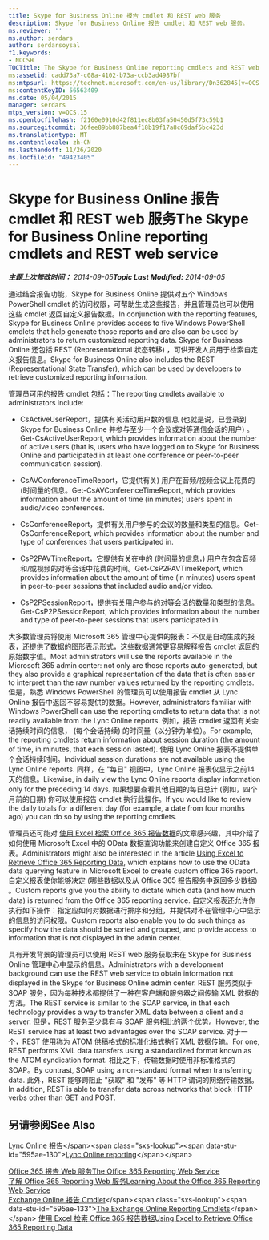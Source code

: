 ```yaml
---
title: Skype for Business Online 报告 cmdlet 和 REST web 服务
description: Skype for Business Online 报告 cmdlet 和 REST web 服务。
ms.reviewer: ''
ms.author: serdars
author: serdarsoysal
f1.keywords:
- NOCSH
TOCTitle: The Skype for Business Online reporting cmdlets and REST web service
ms:assetid: cadd73a7-c08a-4102-b73a-ccb3ad4987bf
ms:mtpsurl: https://technet.microsoft.com/en-us/library/Dn362845(v=OCS.15)
ms:contentKeyID: 56563409
ms.date: 05/04/2015
manager: serdars
mtps_version: v=OCS.15
ms.openlocfilehash: f2160e0910d42f811ec8b03fa50450d5f73c59b1
ms.sourcegitcommit: 36fee89bb887bea4f18b19f17a8c69daf5bc423d
ms.translationtype: MT
ms.contentlocale: zh-CN
ms.lasthandoff: 11/26/2020
ms.locfileid: "49423405"
---
```

# <a name="the-skype-for-business-online-reporting-cmdlets-and-rest-web-service"></a><span data-ttu-id="595ae-103">Skype for Business Online 报告 cmdlet 和 REST web 服务</span><span class="sxs-lookup"><span data-stu-id="595ae-103">The Skype for Business Online reporting cmdlets and REST web service</span></span>

<div data-xmlns="http://www.w3.org/1999/xhtml">

<div class="topic" data-xmlns="http://www.w3.org/1999/xhtml" data-msxsl="urn:schemas-microsoft-com:xslt" data-cs="https://msdn.microsoft.com/">

<div data-asp="https://msdn2.microsoft.com/asp">



</div>

<div id="mainSection">

<div id="mainBody"><span data-ttu-id="595ae-104">

<span> </span></span><span class="sxs-lookup"><span data-stu-id="595ae-104">

<span> </span></span></span>

<span data-ttu-id="595ae-105">_**主题上次修改时间：** 2014-09-05_</span><span class="sxs-lookup"><span data-stu-id="595ae-105">_**Topic Last Modified:** 2014-09-05_</span></span>

<span data-ttu-id="595ae-106">通过结合报告功能，Skype for Business Online 提供对五个 Windows PowerShell cmdlet 的访问权限，可帮助生成这些报告，并且管理员也可以使用这些 cmdlet 返回自定义报告数据。</span><span class="sxs-lookup"><span data-stu-id="595ae-106">In conjunction with the reporting features, Skype for Business Online provides access to five Windows PowerShell cmdlets that help generate those reports and are also can be used by administrators to return customized reporting data.</span></span> <span data-ttu-id="595ae-107">Skype for Business Online 还包括 REST (Representational 状态转移) ，可供开发人员用于检索自定义报告信息。</span><span class="sxs-lookup"><span data-stu-id="595ae-107">Skype for Business Online also includes the REST (Representational State Transfer), which can be used by developers to retrieve customized reporting information.</span></span>

<span data-ttu-id="595ae-108">管理员可用的报告 cmdlet 包括：</span><span class="sxs-lookup"><span data-stu-id="595ae-108">The reporting cmdlets available to administrators include:</span></span>

  - <span data-ttu-id="595ae-109">CsActiveUserReport，提供有关活动用户数的信息 (也就是说，已登录到 Skype for Business Online 并参与至少一个会议或对等通信会话的用户) 。</span><span class="sxs-lookup"><span data-stu-id="595ae-109">Get-CsActiveUserReport, which provides information about the number of active users (that is, users who have logged on to Skype for Business Online and participated in at least one conference or peer-to-peer communication session).</span></span>

  - <span data-ttu-id="595ae-110">CsAVConferenceTimeReport，它提供有关) 用户在音频/视频会议上花费的 (时间量的信息。</span><span class="sxs-lookup"><span data-stu-id="595ae-110">Get-CsAVConferenceTimeReport, which provides information about the amount of time (in minutes) users spent in audio/video conferences.</span></span>

  - <span data-ttu-id="595ae-111">CsConferenceReport，提供有关用户参与的会议的数量和类型的信息。</span><span class="sxs-lookup"><span data-stu-id="595ae-111">Get-CsConferenceReport, which provides information about the number and type of conferences that users participated in.</span></span>

  - <span data-ttu-id="595ae-112">CsP2PAVTimeReport，它提供有关在中的 (时间量的信息，) 用户在包含音频和/或视频的对等会话中花费的时间。</span><span class="sxs-lookup"><span data-stu-id="595ae-112">Get-CsP2PAVTimeReport, which provides information about the amount of time (in minutes) users spent in peer-to-peer sessions that included audio and/or video.</span></span>

  - <span data-ttu-id="595ae-113">CsP2PSessionReport，提供有关用户参与的对等会话的数量和类型的信息。</span><span class="sxs-lookup"><span data-stu-id="595ae-113">Get-CsP2PSessionReport, which provides information about the number and type of peer-to-peer sessions that users participated in.</span></span>

<span data-ttu-id="595ae-114">大多数管理员将使用 Microsoft 365 管理中心提供的报表：不仅是自动生成的报表，还提供了数据的图形表示形式，这些数据通常更容易解释报告 cmdlet 返回的原始数字值。</span><span class="sxs-lookup"><span data-stu-id="595ae-114">Most administrators will use the reports available in the Microsoft 365 admin center: not only are those reports auto-generated, but they also provide a graphical representation of the data that is often easier to interpret than the raw number values returned by the reporting cmdlets.</span></span> <span data-ttu-id="595ae-115">但是，熟悉 Windows PowerShell 的管理员可以使用报告 cmdlet 从 Lync Online 报告中返回不容易提供的数据。</span><span class="sxs-lookup"><span data-stu-id="595ae-115">However, administrators familiar with Windows PowerShell can use the reporting cmdlets to return data that is not readily available from the Lync Online reports.</span></span> <span data-ttu-id="595ae-116">例如，报告 cmdlet 返回有关会话持续时间的信息， (每个会话持续) 的时间量（以分钟为单位）。</span><span class="sxs-lookup"><span data-stu-id="595ae-116">For example, the reporting cmdlets return information about session duration (the amount of time, in minutes, that each session lasted).</span></span> <span data-ttu-id="595ae-117">使用 Lync Online 报表不提供单个会话持续时间。</span><span class="sxs-lookup"><span data-stu-id="595ae-117">Individual session durations are not available using the Lync Online reports.</span></span> <span data-ttu-id="595ae-118">同样，在 "每日" 视图中，Lync Online 报表仅显示之前14天的信息。</span><span class="sxs-lookup"><span data-stu-id="595ae-118">Likewise, in daily view the Lync Online reports display information only for the preceding 14 days.</span></span> <span data-ttu-id="595ae-119">如果想要查看其他日期的每日总计 (例如，四个月前的日期) 你可以使用报告 cmdlet 执行此操作。</span><span class="sxs-lookup"><span data-stu-id="595ae-119">If you would like to review the daily totals for a different day (for example, a date from four months ago) you can do so by using the reporting cmdlets.</span></span>

<span data-ttu-id="595ae-120">管理员还可能对 [使用 Excel 检索 Office 365 报告数据](https://msdn.microsoft.com/library/dn781442.aspx)的文章感兴趣，其中介绍了如何使用 Microsoft Excel 中的 OData 数据查询功能来创建自定义 Office 365 报表。</span><span class="sxs-lookup"><span data-stu-id="595ae-120">Administrators might also be interested in the article [Using Excel to Retrieve Office 365 Reporting Data](https://msdn.microsoft.com/library/dn781442.aspx), which explains how to use the OData data querying feature in Microsoft Excel to create custom office 365 report.</span></span> <span data-ttu-id="595ae-121">自定义报表使你能够决定 (哪些数据以及从 Office 365 报告服务中返回多少数据) 。</span><span class="sxs-lookup"><span data-stu-id="595ae-121">Custom reports give you the ability to dictate which data (and how much data) is returned from the Office 365 reporting service.</span></span> <span data-ttu-id="595ae-122">自定义报表还允许你执行如下操作：指定应如何对数据进行排序和分组，并提供对不在管理中心中显示的信息的访问权限。</span><span class="sxs-lookup"><span data-stu-id="595ae-122">Custom reports also enable you to do such things as specify how the data should be sorted and grouped, and provide access to information that is not displayed in the admin center.</span></span>

<span data-ttu-id="595ae-123">具有开发背景的管理员可以使用 REST web 服务获取未在 Skype for Business Online 管理中心中显示的信息。</span><span class="sxs-lookup"><span data-stu-id="595ae-123">Administrators with a development background can use the REST web service to obtain information not displayed in the Skype for Business Online admin center.</span></span> <span data-ttu-id="595ae-124">REST 服务类似于 SOAP 服务，因为每种技术都提供了一种在客户端和服务器之间传输 XML 数据的方法。</span><span class="sxs-lookup"><span data-stu-id="595ae-124">The REST service is similar to the SOAP service, in that each technology provides a way to transfer XML data between a client and a server.</span></span> <span data-ttu-id="595ae-125">但是，REST 服务至少具有与 SOAP 服务相比的两个优势。</span><span class="sxs-lookup"><span data-stu-id="595ae-125">However, the REST service has at least two advantages over the SOAP service.</span></span> <span data-ttu-id="595ae-126">对于一个，REST 使用称为 ATOM 供稿格式的标准化格式执行 XML 数据传输。</span><span class="sxs-lookup"><span data-stu-id="595ae-126">For one, REST performs XML data transfers using a standardized format known as the ATOM syndication format.</span></span> <span data-ttu-id="595ae-127">相比之下，传输数据时使用非标准格式的 SOAP。</span><span class="sxs-lookup"><span data-stu-id="595ae-127">By contrast, SOAP using a non-standard format when transferring data.</span></span> <span data-ttu-id="595ae-128">此外，REST 能够跨阻止 "获取" 和 "发布" 等 HTTP 谓词的网络传输数据。</span><span class="sxs-lookup"><span data-stu-id="595ae-128">In addition, REST is able to transfer data across networks that block HTTP verbs other than GET and POST.</span></span>

<div>

## <a name="see-also"></a><span data-ttu-id="595ae-129">另请参阅</span><span class="sxs-lookup"><span data-stu-id="595ae-129">See Also</span></span>


<span data-ttu-id="595ae-130">[Lync Online 报告](https://technet.microsoft.com/library/dn362827\(v=ocs.15\))</span><span class="sxs-lookup"><span data-stu-id="595ae-130">[Lync Online reporting](https://technet.microsoft.com/library/dn362827\(v=ocs.15\))</span></span>  


[<span data-ttu-id="595ae-131">Office 365 报告 Web 服务</span><span class="sxs-lookup"><span data-stu-id="595ae-131">The Office 365 Reporting Web Service</span></span>](https://msdn.microsoft.com/library/office/jj984325.aspx)  
[<span data-ttu-id="595ae-132">了解 Office 365 Reporting Web 服务</span><span class="sxs-lookup"><span data-stu-id="595ae-132">Learning About the Office 365 Reporting Web Service</span></span>](https://msdn.microsoft.com/library/office/jj984321.aspx)  
<span data-ttu-id="595ae-133">[Exchange Online 报告 Cmdlet](https://technet.microsoft.com/library/jj200780\(v=exchg.150\).aspx)</span><span class="sxs-lookup"><span data-stu-id="595ae-133">[The Exchange Online Reporting Cmdlets](https://technet.microsoft.com/library/jj200780\(v=exchg.150\).aspx)</span></span>  
[<span data-ttu-id="595ae-134">使用 Excel 检索 Office 365 报告数据</span><span class="sxs-lookup"><span data-stu-id="595ae-134">Using Excel to Retrieve Office 365 Reporting Data</span></span>](https://msdn.microsoft.com/library/dn781442.aspx)  
  

<span data-ttu-id="595ae-135"></div>

</div>

<span> </span>

</div>

</div>

</span><span class="sxs-lookup"><span data-stu-id="595ae-135"></div>

</div>

<span> </span>

</div>

</div>

</span></span></div>


